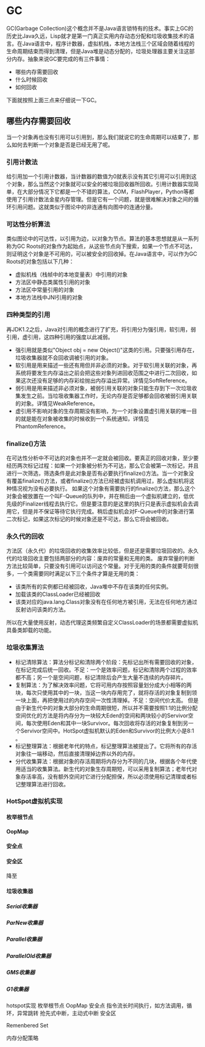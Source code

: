
# GC

GC(Garbage Collection)这个概念并不是Java语言锁特有的技术。事实上GC的历史比Java久远，Lisp就才是第一门真正实用内存动态分配和垃圾收集技术的语言。在Java语言中，程序计数器，虚拟机栈，本地方法栈三个区域会随着线程的生命周期结束而得到清理，但是Java堆是动态分配的，垃圾处理器主要关注这部分内存。抽象来说GC要完成的有三件事情：

* 哪些内存需要回收
* 什么时候回收
* 如何回收

下面就按照上面三点来仔细说一下GC。

## 哪些内存需要回收

当一个对象再也没有引用可以引用到，那么我们就说它的生命周期可以结束了，那么如何去判断一个对象是否是已经无用了呢。

### 引用计数法

给引用加一个引用计数器，当计数器的数值为0就表示没有其它引用可以引用到这个对象，那么当然这个对象就可以安全的被垃圾回收器所回收。引用计数器实现简单，在大部分情况下它都是一个不错的算法，COM，FlashPlayer，Python等都使用了引用计数法金星内存管理。但是它有一个问题，就是很难解决对象之间的循环引用问题。这就类似于图论中的非连通有向图中的连通分量。

### 可达性分析算法

类似图论中的可达性，以引用为边，以对象为节点。算法的基本思想就是从一系列称为GC Roots的对象作为起始点，从这些节点向下搜索，如果一个节点不可达，则证明这个对象是不可用的，可以被安全的回收掉。在Java语言中，可以作为GC Roots的对象包括以下几种：

* 虚拟机栈（栈帧中的本地变量表）中引用的对象
* 方法区中静态类属性引用的对象
* 方法区中常量引用的对象
* 本地方法栈中JNI引用的对象

### 四种类型的引用

再JDK1.2之后，Java对引用的概念进行了扩充，将引用分为强引用，软引用，弱引用，虚引用，这四种引用的强度以此减弱。

* 强引用就是类似"Object obj = new Object()"这类的引用。只要强引用存在，垃圾收集器就不会回收调被引用的对象。
* 软引用是用来描述一些还有用但并非必须的对象。对于软引用关联的对象，再系统将要发生内存溢出之前会把这些对象列进回收范围之中进行二次回收，如果这次还没有足够的内存彩绘抛出内存溢出异常。详情见SoftReference。
* 弱引用是用来描述非必须对象，被弱引用关联的对象只能生存到下一次垃圾收集发生之前。当垃圾收集器工作时，无论内存是否足够都会回收被弱引用关联的对象。详情见WeakReference。
* 虚引用不影响对象的生存周期没有影响，为一个对象设置虚引用关联的唯一目的就是能在对象被收集的时候收到一个系统通知，详情见PhantomReference。

### finalize()方法
在可达性分析中不可达的对象也并不一定就会被回收。要真正的回收对象，至少要经历两次标记过程：如果一个对象被分析为不可达，那么它会被第一次标记，并且进行一次筛选，筛选条件是此对象是否有必要执行finalize()方法。当一个对象没有覆盖finalize()方法，或者finalize()方法已经被虚拟机调用过，那么虚拟机将这种情况视为没有必要执行。
如果这个对象有需要执行的finalize()方法，那么这个对象会被放置在一个叫F-Queue的队列中，并在稍后由一个虚拟机建立的，低优先级的Finalizer线程去执行它。但是要注意的是这里的执行只是表示虚拟机会去调用它，但是并不保证等待它执行完成。稍后虚拟机会对F-Queue中的对象进行第二次标记，如果这次标记的时候对象还是不可达，那么它将会被回收。

### 永久代的回收
方法区（永久代）的垃圾回收的收集效率比较低，但是还是需要垃圾回收的。永久代的垃圾回收主要包括两部分的内容：废弃的常量和无用的类。
废弃常量的判断方法比较简单，只要没有引用可以访问这个常量。对于无用的类的条件就要苛刻很多，一个类需要同时满足以下三个条件才算是无用的类：

* 该类所有的实例都已经被回收，Java堆中不存在该类的任何实例。
* 加载该类的ClassLoader已经被回收
* 该类对应的java.lang.Class对象没有在任何地方被引用，无法在任何地方通过反射访问该类的方法。

所以在大量使用反射，动态代理这类频繁自定义ClassLoader的场景都需要虚拟机具备类卸载的功能。

### 垃圾收集算法

* 标记清除算法：算法分标记和清除两个阶段：先标记出所有需要回收的对象，在标记完成后统一回收。不足：一个是效率问题，标记和清除两个过程的效率都不高；另一个是空间问题，标记清除后会产生大量不连续的内存碎片。
* 复制算法：为了解决效率问题，它将可用内存按照容量划分成大小相等的两块，每次只使用其中的一块，当这一块内存用完了，就将存活的对象复制到领一块上面，再把使用过的内存空间一次性清理掉。不足：空间代价太高。 但是由于新生代中的对象大部分的生命周期很短，所以并不需要按照1:1的比例分配空间优化的方法是将内存分为一块较大Eden的空间和两块较小的Servivor空间，每次使用Eden和其中一块Survivor。每次回收将存活的对象复制到另一个Servivor空间中。HotSpot虚拟机默认的Eden和Survivor的比例大小是8:1 。
* 标记整理算法：根据老年代的特点，标记整理算法被提出了。它将所有的存活对象往一端移动，然后直接清理掉边界以外的内存。
* 分代收集算法：根据对象的存活周期将内存分为不同的几块，根据各个年代使用适当的收集算法。新生代的对象生存周期短，可以采用复制算法；老年代对象存活率高，没有额外空间对它进行分配担保，所以必须使用标记清理或者标记整理算法进行回收。

### HotSpot虚拟机实现

#### 枚举根节点



#### OopMap

#### 安全点

#### 安全区
降至
#### 垃圾收集器

##### Serial收集器

##### ParNew收集器

##### Parallel收集器

##### ParallelOld收集器

##### GMS收集器

##### G1收集器

  
hotspot实现
  枚举根节点 
    OopMap
  安全点
    指令流长时间执行，如方法调用，循环，异常跳转
    抢先式中断，主动式中断
  安全区

Remenbered Set

内存分配策略



